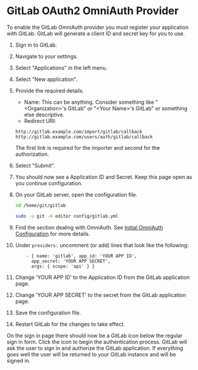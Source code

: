 # GitLab OAuth2 OmniAuth Provider

To enable the GitLab OmniAuth provider you must register your application with GitLab. GitLab will generate a client ID and secret key for you to use.

1.  Sign in to GitLab.

1.  Navigate to your settings.

1.  Select "Applications" in the left menu.

1.  Select "New application".

1.  Provide the required details.
    - Name: This can be anything. Consider something like "\<Organization\>'s GitLab" or "\<Your Name\>'s GitLab" or something else descriptive.
    - Redirect URI: 
    
    ```
    http://gitlab.example.com/import/gitlab/callback
    http://gitlab.example.com/users/auth/gitlab/callback
    ```

    The first link is required for the importer and second for the authorization. 

1.  Select "Submit".

1.  You should now see a Application ID and Secret. Keep this page open as you continue configuration.

1.  On your GitLab server, open the configuration file.

    ```sh
    cd /home/git/gitlab

    sudo -u git -H editor config/gitlab.yml
    ```

1.  Find the section dealing with OmniAuth. See [Initial OmniAuth Configuration](README.md#initial-omniauth-configuration) for more details.

1.  Under `providers:` uncomment (or add) lines that look like the following:

    ```
        - { name: 'gitlab', app_id: 'YOUR APP ID',
          app_secret: 'YOUR APP SECRET',
          args: { scope: 'api' } }
    ```

1.  Change 'YOUR APP ID' to the Application ID from the GitLab application page.

1.  Change 'YOUR APP SECRET' to the secret from the GitLab application page.

1.  Save the configuration file.

1.  Restart GitLab for the changes to take effect.

On the sign in page there should now be a GitLab icon below the regular sign in form. Click the icon to begin the authentication process. GitLab will ask the user to sign in and authorize the GitLab application. If everything goes well the user will be returned to your GitLab instance and will be signed in.
